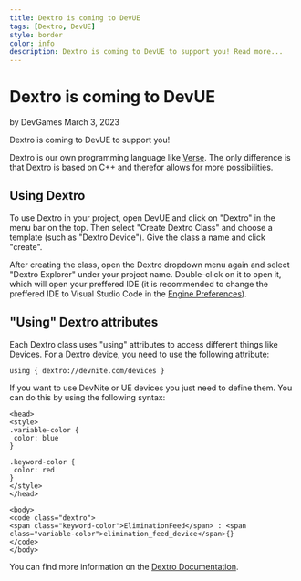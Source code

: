 ```yaml
---
title: Dextro is coming to DevUE
tags: [Dextro, DevUE]
style: border
color: info
description: Dextro is coming to DevUE to support you! Read more...
---
```


# Dextro is coming to DevUE
by DevGames
March 3, 2023



Dextro is coming to DevUE to support you!


Dextro is our own programming language like [Verse](https://dev.epicgames.com/verse). The only difference is that Dextro is based on C++ and therefor allows for more possibilities.



## Using Dextro
To use Dextro in your project, open DevUE and click on "Dextro" in the menu bar on the top. Then select "Create Dextro Class" and choose a template (such as "Dextro Device"). Give the class a name and click "create".



After creating the class, open the Dextro dropdown menu again and select "Dextro Explorer" under your project name. Double-click on it to open it, which will open your preffered IDE (it is recommended to change the preffered IDE to Visual Studio Code in the [Engine Preferences](https://dev.dgames.org/docs/editor/preferences)).



## "Using" Dextro attributes
Each Dextro class uses "using" attributes to access different things like Devices. For a Dextro device, you need to use the following attribute:
```vbnet
using { dextro://devnite.com/devices }
```


If you want to use DevNite or UE devices you just need to define them. You can do this by using the following syntax:
```
<head>
<style>
.variable-color {
 color: blue
}

.keyword-color {
 color: red
}
</style>
</head>

<body>
<code class="dextro">
<span class="keyword-color">EliminationFeed</span> : <span class="variable-color">elimination_feed_device</span>{}
</code>
</body>
```
You can find more information on the [Dextro Documentation](https://dev.dgames.org/docs/dextro).
